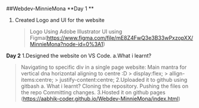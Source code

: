 ##Webdev-MinnieMona
**Day 1 **
1. Created Logo and UI for the website 
    > Logo Using Adobe Illustrator
    > UI using Figma(https://www.figma.com/file/mE8Z4FwQ3e3B33wPxzopXX/MinnieMona?node-id=0%3A1)
    
**Day 2**
1.Designed the website on VS Code.
  a.What i learnt?
   > Navigating to specific div in a single page website:
   > Main mantra for vertical dna horizontal aligning to centre :D
    > display:flex;
    > allign-items:centre;
    > justify-content:centre;
2.Uploaded it to github using gitbash
  a. What i learnt?
   > Cloning the repository.
   > Pushing the files on the repo
   > Committing changes.
3.Hosted it on github pages (https://aabhik-coder.github.io/Webdev-MinnieMona/index.html)
